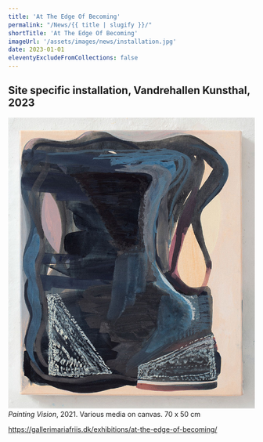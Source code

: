 ```yaml
---
title: 'At The Edge Of Becoming'
permalink: "/News/{{ title | slugify }}/"
shortTitle: 'At The Edge Of Becoming'
imageUrl: '/assets/images/news/installation.jpg'
date: 2023-01-01
eleventyExcludeFromCollections: false
---
```


<!-- <h2><i>At the Edge of Becoming</i>, Galleri Maria Friis, 2023</h2> -->
<h2>Site specific installation, Vandrehallen Kunsthal, 2023</h2>
<p><img src="/assets/images/news/PTGvision.jpg"/ class="halfWidth"><br/>
<em>Painting Vision</em>, 2021. Various media on canvas. 70 x 50 cm</p>
<p><a href="https://gallerimariafriis.dk/exhibitions/at-the-edge-of-becoming/" target="_blank">https://gallerimariafriis.dk/exhibitions/at-the-edge-of-becoming/</a></p>

